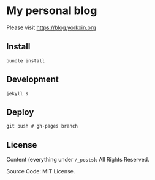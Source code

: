 # My personal blog

Please visit https://blog.yorkxin.org

## Install

    bundle install

## Development

    jekyll s
    
## Deploy

    git push # gh-pages branch
    
## License

Content (everything under `/_posts`): All Rights Reserved.

Source Code: MIT License.
